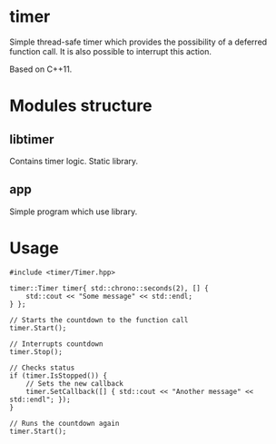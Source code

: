 # timer
Simple thread-safe timer which provides the possibility of a deferred function call. 
It is also possible to interrupt this action.

Based on C++11.

# Modules structure
## libtimer

Contains timer logic. Static library.

## app

Simple program which use library.

# Usage

	#include <timer/Timer.hpp>

	timer::Timer timer{ std::chrono::seconds(2), [] {
		std::cout << "Some message" << std::endl;
	} };

	// Starts the countdown to the function call
	timer.Start();
	
	// Interrupts countdown
	timer.Stop();

	// Checks status
	if (timer.IsStopped()) {
		// Sets the new callback
		timer.SetCallback([] { std::cout << "Another message" << std::endl"; });
	}

	// Runs the countdown again
	timer.Start();